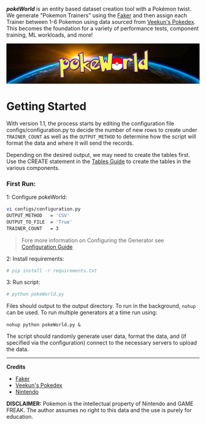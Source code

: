 
**_pokéWorld_** is an entity based dataset creation tool with a Pokémon twist. We generate "Pokemon Trainers" using the [Faker](https://github.com/joke2k/faker) and then assign each Trainer between 1-6 Pokemon using data sourced from [Veekun's Pokedex](https://github.com/veekun/pokedex).
This becomes the foundation for a variety of performance tests, component training, ML workloads, and more!

![pokeworld](docs/assets/pokeworld.png)


# Getting Started
With version 1.1, the process starts by editing the configuration file configs/configuration.py to decide the number of new rows to create under `TRAINER_COUNT` as well as the `OUTPUT_METHOD` to determine how the script will format the data and where it will send the records. 

Depending on the desired output, we may need to create the tables first. Use the CREATE statement in the [Tables Guide](docs/working_with_tables.md) to create the tables in the various components. 

### First Run:

1: Configure pokeWorld:
```bash
vi configs/configuration.py
OUTPUT_METHOD   = 'CSV'
OUTPUT_TO_FILE  = 'True'
TRAINER_COUNT   = 3
```

> Fore more information on Configuring the Generator see [Configuration Guide](docs/configuration.md)


2:  Install requirements: 
``` bash
# pip install -r requirements.txt
```


3: Run script:
``` bash
# python pokeWorld.py
```

Files should output to the output directory. To run in the background, `nohup` can be used. To run multiple generators at a time run using:

`nohup python pokeWorld.py &`

The script should randomly generate user data, format the data, and (if specified via the configuration) connect to the necessary servers to upload the data. 

---
__Credits__
- [Faker](https://github.com/joke2k/faker)
- [Veekun's Pokedex](https://github.com/veekun/pokedex)
- [Nintendo](https://www.nintendo.com/)

__DISCLAIMER:__
Pokemon is the intellectual property of Nintendo and GAME FREAK. The author assumes no right to this data and the use is purely for education. 